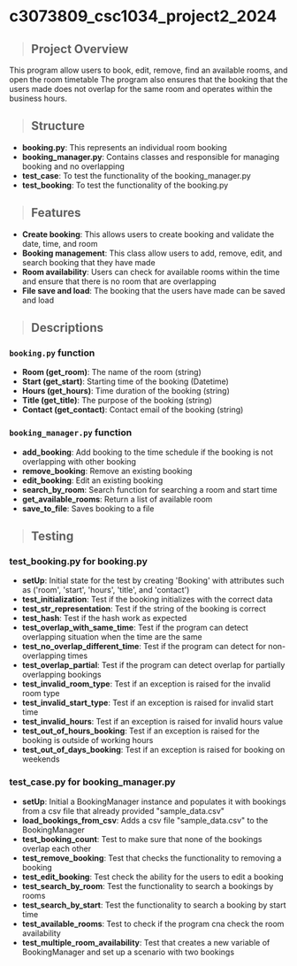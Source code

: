 # c3073809_csc1034_project2_2024

>## Project Overview
This program allow users to book, edit, remove, find an available rooms, and open the room timetable
The program also ensures that the booking that the users made does not overlap for the same room
and operates within the business hours. 

>## Structure
- **booking.py**: This represents an individual room booking  
- **booking_manager.py**: Contains classes and responsible for managing booking and no overlapping  
- **test_case**: To test the functionality of the booking_manager.py
- **test_booking**: To test the functionality of the booking.py 

>## Features
- **Create booking**: This allows users to create booking and validate the date, time, and room  
- **Booking management**: This class allow users to add, remove, edit, and search booking that they 
have made  
- **Room availability**: Users can check for available rooms within the time and ensure that there 
is no room that are overlapping   
- **File save and load**: The booking that the users have made can be saved and load 

>## Descriptions
### `booking.py` function
- **Room (get_room)**: The name of the room (string)
- **Start (get_start)**: Starting time of the booking (Datetime)
- **Hours (get_hours)**: Time duration of the booking (string) 
- **Title (get_title)**: The purpose of the booking (string) 
- **Contact (get_contact)**: Contact email of the booking (string)  

### `booking_manager.py` function
- **add_booking**: Add booking to the time schedule if the booking is not overlapping with other booking
- **remove_booking**: Remove an existing booking 
- **edit_booking**: Edit an existing booking
- **search_by_room**: Search function for searching a room and start time 
- **get_available_rooms**: Return a list of available room
- **save_to_file**: Saves booking to a file

>## Testing 
### test_booking.py for booking.py
- **setUp**: Initial state for the test by creating 'Booking' with attributes such as ('room', 'start',
'hours', 'title', and 'contact')
- **test_initialization**: Test if the booking initializes with the correct data
- **test_str_representation**: Test if the string of the booking is correct
- **test_hash**: Test if the hash work as expected
- **test_overlap_with_same_time**: Test if the program can detect overlapping situation when the time are 
the same
- **test_no_overlap_different_time**: Test if the program can detect for non-overlapping times
- **test_overlap_partial**: Test if the program can detect overlap for partially overlapping bookings
- **test_invalid_room_type**: Test if an exception is raised for the invalid room type 
- **test_invalid_start_type**: Test if an exception is raised for invalid start time 
- **test_invalid_hours**: Test if an exception is raised for invalid hours value
- **test_out_of_hours_booking**: Test if an exception is raised for the booking is outside of working hours
- **test_out_of_days_booking**: Test if an exception is raised for booking on weekends

### test_case.py for booking_manager.py
- **setUp**: Initial a BookingManager instance and populates it with bookings from a csv file that already
provided "sample_data.csv"
- **load_bookings_from_csv**: Adds a csv file "sample_data.csv" to the BookingManager
- **test_booking_count**: Test to make sure that none of the bookings overlap each other
- **test_remove_booking**: Test that checks the functionality to removing a booking
- **test_edit_booking**: Test check the ability for the users to edit a booking
- **test_search_by_room**: Test the functionality to search a bookings by rooms
- **test_search_by_start**: Test the functionality to search a booking by start time 
- **test_available_rooms**: Test to check if the program cna check the room availability 
- **test_multiple_room_availability**: Test that creates a new variable of BookingManager and set up a 
scenario with two bookings 










